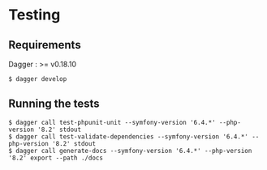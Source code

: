 # Testing

## Requirements

Dagger : >= v0.18.10

```shell
$ dagger develop
```

## Running the tests

```shell
$ dagger call test-phpunit-unit --symfony-version '6.4.*' --php-version '8.2' stdout
$ dagger call test-validate-dependencies --symfony-version '6.4.*' --php-version '8.2' stdout
$ dagger call generate-docs --symfony-version '6.4.*' --php-version '8.2' export --path ./docs
```
